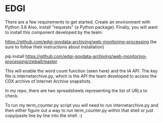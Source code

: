 # EDGI

There are a few requirements to get started. Create an environment with Python 3.6 Also, install "requests" (a Python package). Finally, you will want to install this component developed by the team:

https://github.com/edgi-govdata-archiving/web-monitoring-processing (be sure to follow their instructions about installation)

pip install https://github.com/edgi-govdata-archiving/web-monitoring-processing/zipball/master

This will enable the word count function (seen here) and the IA API. The key file is internetarchive.py, which is the API the team developed to access the CDX archive of Internet Archive snapshots.

In my repo, there are two spreadsheets representing the list of URLs to check.

To run my term_counter.py script you will need to run internetarchive.py and then either figure out a way to run term_counter.py within that shell or just copy/paste line by line into the shell. :(
